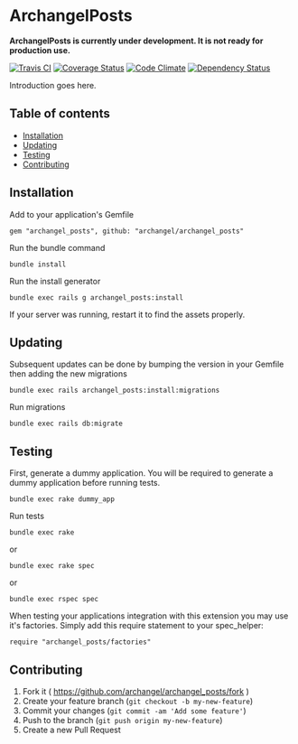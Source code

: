 # ArchangelPosts

**ArchangelPosts is currently under development. It is not ready for production use.**

[![Travis CI](https://travis-ci.org/archangel/archangel_posts.svg?branch=master)](https://travis-ci.org/archangel/archangel_posts)
[![Coverage Status](https://coveralls.io/repos/github/archangel/archangel_posts/badge.svg?branch=master)](https://coveralls.io/github/archangel/archangel_posts?branch=master)
[![Code Climate](https://codeclimate.com/github/archangel/archangel_posts/badges/gpa.svg)](https://codeclimate.com/github/archangel/archangel_posts)
[![Dependency Status](https://gemnasium.com/badges/github.com/archangel/archangel_posts.svg)](https://gemnasium.com/github.com/archangel/archangel_posts)

Introduction goes here.

## Table of contents

* [Installation](#installation)
* [Updating](#updating)
* [Testing](#testing)
* [Contributing](#contributing)

## Installation

Add to your application's Gemfile

```
gem "archangel_posts", github: "archangel/archangel_posts"
```

Run the bundle command

```
bundle install
```

Run the install generator

```
bundle exec rails g archangel_posts:install
```

If your server was running, restart it to find the assets properly.

## Updating

Subsequent updates can be done by bumping the version in your Gemfile then adding the new migrations

```
bundle exec rails archangel_posts:install:migrations
```

Run migrations

```
bundle exec rails db:migrate
```

## Testing

First, generate a dummy application. You will be required to generate a dummy application before running tests.

```
bundle exec rake dummy_app
```

Run tests

```
bundle exec rake
```

or

```
bundle exec rake spec
```

or

```
bundle exec rspec spec
```

When testing your applications integration with this extension you may use it's factories. Simply add this require statement to your spec_helper:

```
require "archangel_posts/factories"
```

## Contributing

1. Fork it ( https://github.com/archangel/archangel_posts/fork )
2. Create your feature branch (`git checkout -b my-new-feature`)
3. Commit your changes (`git commit -am 'Add some feature'`)
4. Push to the branch (`git push origin my-new-feature`)
5. Create a new Pull Request
